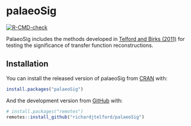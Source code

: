 
<!-- README.md is generated from README.Rmd. Please edit that file -->

# palaeoSig

<!-- badges: start -->

[![R-CMD-check](https://github.com/richardjtelford/palaeoSig/workflows/R-CMD-check/badge.svg)](https://github.com/richardjtelford/palaeoSig/actions)
<!-- badges: end -->

PalaeoSig includes the methods developed in [Telford and Birks
(2011)](https://doi.org/10.1016/j.quascirev.2011.03.002) for testing the
significance of transfer function reconstructions.

## Installation

You can install the released version of palaeoSig from
[CRAN](https://CRAN.R-project.org) with:

``` r
install.packages("palaeoSig")
```

And the development version from
[GitHub](https://github.com/richardjtelford/palaeoSig) with:

``` r
# install.packages("remotes")
remotes::install_github("richardjtelford/palaeoSig")
```
